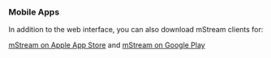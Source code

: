 ### Mobile Apps

In addition to the web interface, you can also download mStream clients for:

[mStream on Apple App Store](https://apps.apple.com/us/app/mstream-player/id1605378892) and [mStream on Google Play](https://play.google.com/store/apps/details?id=mstream.music&hl=en_US&gl=US)